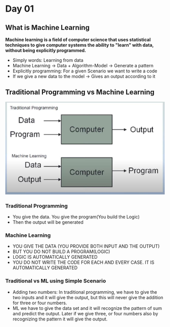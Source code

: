 # Day 01

## What is Machine Learning

**Machine learning is a field of computer science that uses statistical techniques to give computer systems the ability to "learn" with data, without being explicitly programmed.**

* Simply words: Learning from data
* Machine Learning → Data + Algorithm-Model → Generate a pattern
* Explicitly programming: For a given Scenario we want to write a code
* If we give a new data to the model → Gives an output according to it

## Traditional Programming vs Machine Learning

![Traditional Programming Vs Machine Learning](Assets/Images/tpvsml.png)

### Traditional Programming

* You give the data. You give the program(You build the Logic)
* Then the output will be generated

### Machine Learning

* YOU GIVE THE DATA (YOU PROVIDE BOTH INPUT AND THE OUTPUT)
* BUT YOU DO NOT BUILD A PROGRAM(LOGIC)
* LOGIC IS AUTOMATICALLY GENERATED
* YOU DO NOT WRITE THE CODE FOR EACH AND EVERY CASE. IT IS AUTOMATICALLY GENERATED

### Traditional vs ML using Simple Scenario

* Adding two numbers: In traditional programming, we have to give the two inputs and it will give the output, but this will never give the addition for three or four numbers.
* ML we have to give the data set and it will recognize the pattern of sum and predict the output. Later if we give three, or four numbers also by recognizing the pattern it will give the output.

